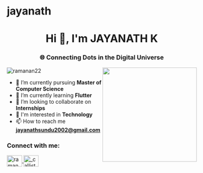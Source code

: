 # jayanath
<h1 align="center">Hi 👋, I'm JAYANATH K</h1>
<h3 align="center">🌐 Connecting Dots in the Digital Universe</h3>

<img src="https://media.tenor.com/images/d02f68f2b8785baa2e72115dec9bceed/tenor.gif" align="right" width="250"/>

<p align="left">
  <img src="https://komarev.com/ghpvc/?username=ramanan22&label=Profile%20views&color=0e75b6&style=flat" alt="ramanan22" />
</p>

- 🔭 I’m currently pursuing **Master of Computer Science**
- 🌱 I’m currently learning **Flutter**
- 👯 I’m looking to collaborate on **Internships**
- 💬 I'm interested in **Technology**
- 📫 How to reach me **jayanathsundu2002@gmail.com**

<h3 align="left">Connect with me:</h3>
<p align="left">
  <a href="https://linkedin.com/in/jayanath k" target="blank">
    <img align="center" src="https://raw.githubusercontent.com/rahuldkjain/github-profile-readme-generator/master/src/images/icons/Social/linked-in-alt.svg" alt="ramanan s" height="30" width="40" />
  </a>
  <a href="https://instagram.com/its_me_jayanath07" target="blank">
    <img align="center" src="https://raw.githubusercontent.com/rahuldkjain/github-profile-readme-generator/master/src/images/icons/Social/instagram.svg" alt="_callisto_z" height="30" width="40" />
  </a>
</p>
